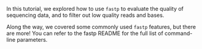 <script>
import Alert from "components/Alert.svelte";
import Link from "components/Link.svelte";
import Execute from "components/Execute.svelte";
</script>

In this tutorial, we explored how to use `fastp` to evaluate the quality of sequencing data, and to filter out low quality reads and bases.

Along the way, we covered some commonly used `fastp` features, but there are more! You can refer to the <Link href="https://github.com/OpenGene/fastp/tree/v0.20.1#all-options">fastp README</Link> for the full list of command-line parameters.
